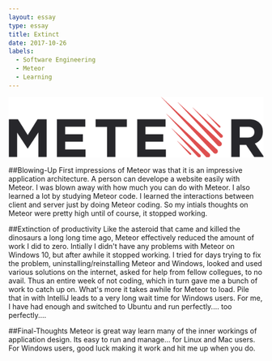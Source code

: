 ```yaml
---
layout: essay
type: essay
title: Extinct
date: 2017-10-26
labels:
  - Software Engineering
  - Meteor
  - Learning
---
```


<img class="ui medium left floated image" src="../images/meteor-logo.png">

##Blowing-Up
  First impressions of Meteor was that it is an impressive application architecture. A person can develope a website easily with Meteor. I was blown away with how much you can do with Meteor. I also learned a lot by studying Meteor code. I learned the interactions between client and server just by doing Meteor coding. So my intials thoughts on Meteor were pretty high until of course, it stopped working. 

##Extinction of productivity
  Like the asteroid that came and killed the dinosaurs a long long time ago, Meteor effectively reduced the amount of work I did to zero. Intially I didn't have any problems with Meteor on Windows 10, but after awhile it stopped working. I tried for days trying to fix the problem, uninstalling/reinstalling Meteor and Windows, looked and used various solutions on the internet, asked for help from fellow collegues, to no avail. Thus an entire week of not coding, which in turn gave me a bunch of work to catch up on. What's more it takes awhile for Meteor to load. Pile that in with IntelliJ leads to a very long wait time for Windows users. For me, I have had enough and switched to Ubuntu and run perfectly.... too perfectly.... 
  
##Final-Thoughts
  Meteor is great way learn many of the inner workings of application design. Its easy to run and manage... for Linux and Mac users. For Windows users, good luck making it work and hit me up when you do.
